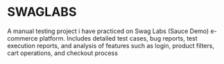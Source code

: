 # SWAGLABS
A manual testing project i have practiced on  Swag Labs (Sauce Demo) e-commerce platform. Includes detailed test cases, bug reports, test execution reports, and analysis of features such as login, product filters, cart operations, and checkout process
